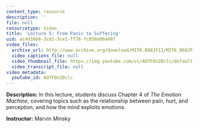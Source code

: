 ```yaml
---
content_type: resource
description: ''
file: null
resourcetype: Video
title: 'Lecture 5: From Panic to Suffering'
uid: ac4d16b8-3cd1-3ce1-ff78-fc038e80a48f
video_files:
  archive_url: http://www.archive.org/download/MIT6.868JF11/MIT6_868JF11_lec05_300k.mp4
  video_captions_file: null
  video_thumbnail_file: https://img.youtube.com/vi/AO7F0n2Dclc/default.jpg
  video_transcript_file: null
video_metadata:
  youtube_id: AO7F0n2Dclc
---
```


**Description:** In this lecture, students discuss Chapter 4 of _The Emotion Machine_, covering topics such as the relationship between pain, hurt, and perception, and how the mind exploits emotions.

**Instructor:** Marvin Minsky
